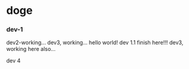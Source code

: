 # doge


### dev-1
 dev2-working...
dev3, working...
 hello world! dev 1.1 finish here!!!
dev3, working here also...

 dev 4